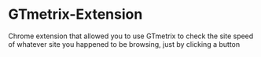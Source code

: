 # GTmetrix-Extension
Chrome extension that allowed you to use GTmetrix to check the site speed of whatever site you happened to be browsing, just by clicking a button
